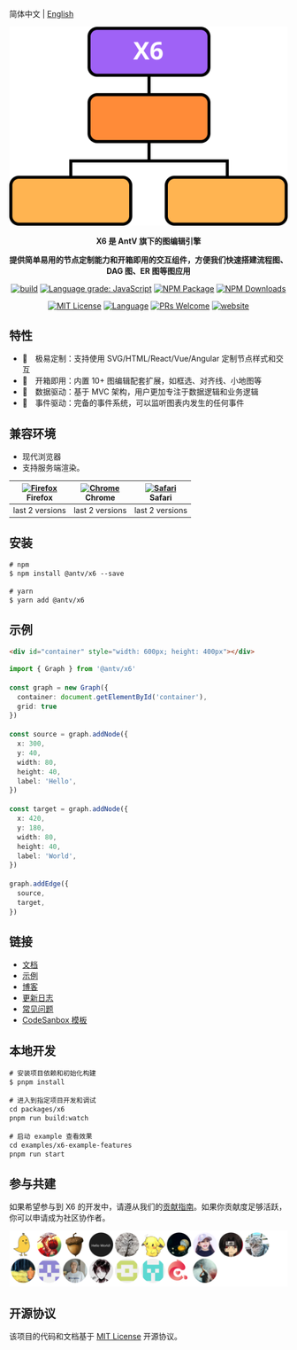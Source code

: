 简体中文 | [English](/README.en-us.md)

<p align="center"><img alt="flow" src="/flow.svg"></p>

<p align="center"><strong>X6 是 AntV 旗下的图编辑引擎</strong></p>
<p align="center"><strong>提供简单易用的节点定制能力和开箱即用的交互组件，方便我们快速搭建流程图、DAG 图、ER 图等图应用</strong></p>

<p align="center">
<a href="https://github.com/antvis/X6/actions/workflows/ci.yml"><img alt="build" src="https://img.shields.io/github/actions/workflow/status/antvis/x6/ci.yml?branch=master&logo=github&style=flat-square"></a>
<!-- <a href="https://app.codecov.io/gh/antvis/X6"><img alt="coverage" src="https://img.shields.io/codecov/c/gh/antvis/x6?logo=codecov&style=flat-square&token=15CO54WYUV"></a> -->
<a href="https://lgtm.com/projects/g/antvis/x6/context:javascript"><img alt="Language grade: JavaScript" src="https://img.shields.io/lgtm/grade/javascript/g/antvis/x6.svg?logo=lgtm&style=flat-square"></a>
<a href="https://www.npmjs.com/package/@antv/x6"><img alt="NPM Package" src="https://img.shields.io/npm/v/@antv/x6.svg?style=flat-square"></a>
<a href="https://www.npmjs.com/package/@antv/x6"><img alt="NPM Downloads" src="https://img.shields.io/npm/dm/@antv/x6?logo=npm&style=flat-square"></a>
</p>

<p align="center">
<a href="/LICENSE"><img src="https://img.shields.io/github/license/antvis/x6?style=flat-square" alt="MIT License"></a>
<a href="https://www.typescriptlang.org"><img alt="Language" src="https://img.shields.io/badge/language-TypeScript-blue.svg?style=flat-square"></a>
<a href="https://github.com/antvis/x6/pulls"><img alt="PRs Welcome" src="https://img.shields.io/badge/PRs-Welcome-brightgreen.svg?style=flat-square"></a>
<a href="https://x6.antv.antgroup.com"><img alt="website" src="https://img.shields.io/static/v1?label=&labelColor=505050&message=website&color=0076D6&style=flat-square&logo=google-chrome&logoColor=0076D6"></a>
</p>

## 特性

- 🌱　极易定制：支持使用 SVG/HTML/React/Vue/Angular 定制节点样式和交互
- 🚀　开箱即用：内置 10+ 图编辑配套扩展，如框选、对齐线、小地图等
- 🧲　数据驱动：基于 MVC 架构，用户更加专注于数据逻辑和业务逻辑
- 💯　事件驱动：完备的事件系统，可以监听图表内发生的任何事件

## 兼容环境

- 现代浏览器
- 支持服务端渲染。

| [<img src="https://raw.githubusercontent.com/alrra/browser-logos/master/src/firefox/firefox_48x48.png" alt="Firefox" width="24px" height="24px" />](http://godban.github.io/browsers-support-badges/)<br>Firefox | [<img src="https://raw.githubusercontent.com/alrra/browser-logos/master/src/chrome/chrome_48x48.png" alt="Chrome" width="24px" height="24px" />](http://godban.github.io/browsers-support-badges/)<br>Chrome | [<img src="https://raw.githubusercontent.com/alrra/browser-logos/master/src/safari/safari_48x48.png" alt="Safari" width="24px" height="24px" />](http://godban.github.io/browsers-support-badges/)<br>Safari |
|------------------------------------------------------------------------------------------------------------------------------------------------------------------------------------------------------------------|--------------------------------------------------------------------------------------------------------------------------------------------------------------------------------------------------------------|--------------------------------------------------------------------------------------------------------------------------------------------------------------------------------------------------------------|
| last 2 versions                                                                                                                                                                                                  | last 2 versions                                                                                                                                                                                              | last 2 versions                                                                                                                                                                                              |

## 安装

```shell
# npm
$ npm install @antv/x6 --save

# yarn
$ yarn add @antv/x6
```

## 示例

```html
<div id="container" style="width: 600px; height: 400px"></div>
```

```ts
import { Graph } from '@antv/x6'

const graph = new Graph({
  container: document.getElementById('container'),
  grid: true
})

const source = graph.addNode({
  x: 300,
  y: 40,
  width: 80,
  height: 40,
  label: 'Hello',
})

const target = graph.addNode({
  x: 420,
  y: 180,
  width: 80,
  height: 40,
  label: 'World',
})

graph.addEdge({
  source,
  target,
})
```

## 链接

- [文档](http://x6.antv.antgroup.com/tutorial/about)
- [示例](http://x6.antv.antgroup.com/examples)
- [博客](https://www.yuque.com/antv/x6/huhla47wqalq5n7r)
- [更新日志](https://www.yuque.com/antv/x6/bbfu6r)
- [常见问题](https://www.yuque.com/antv/x6/tox1ukbz5cw57qfy)
- [CodeSanbox 模板](https://codesandbox.io/s/mo-ban-wchooy?file=/src/App.tsx)

## 本地开发

```shell
# 安装项目依赖和初始化构建
$ pnpm install

# 进入到指定项目开发和调试
cd packages/x6
pnpm run build:watch

# 启动 example 查看效果
cd examples/x6-example-features
pnpm run start
```

## 参与共建

如果希望参与到 X6 的开发中，请遵从我们的[贡献指南](/CONTRIBUTING.zh-CN.md)。如果你贡献度足够活跃，你可以申请成为社区协作者。

<a href="https://github.com/antvis/x6/graphs/contributors">
  <img src="https://raw.githubusercontent.com/antvis/X6/master/CONTRIBUTORS.svg" alt="Contributors" />
</a>


## 开源协议

该项目的代码和文档基于 [MIT License](/LICENSE) 开源协议。

